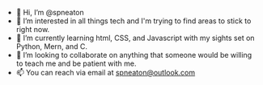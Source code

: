 - 👋 Hi, I’m @spneaton
- 👀 I’m interested in all things tech and I'm trying to find areas to stick to right now. 
- 🌱 I’m currently learning html, CSS, and Javascript with my sights set on Python, Mern, and C. 
- 💞️ I’m looking to collaborate on anything that someone would be willing to teach me and be patient with me. 
- 📫 You can reach via email at spneaton@outlook.com

<!---
spneaton/spneaton is a ✨ special ✨ repository because its `README.md` (this file) appears on your GitHub profile.
You can click the Preview link to take a look at your changes.
--->
